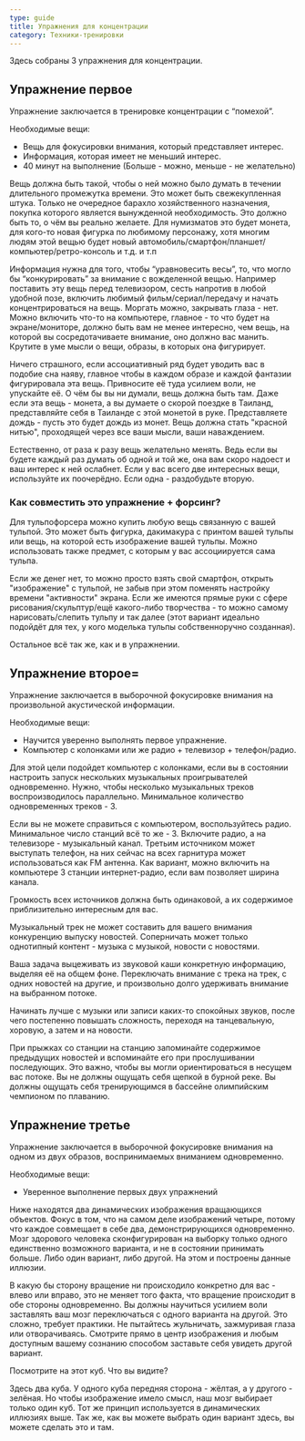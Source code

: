 ```yaml
---
type: guide
title: Упражнения для концентрации
category: Техники-тренировки
---
```




Здесь собраны 3 упражнения для концентрации.

## Упражнение первое

Упражнение заключается в тренировке концентрации с “помехой”.

Необходимые вещи:
  - Вещь для фокусировки внимания, который представляет интерес.
  - Информация, которая имеет не меньший интерес.
  - 40 минут на выполнение (Больше - можно, меньше - не желательно)

Вещь должна быть такой, чтобы о ней можно было думать в течении длительного промежутка времени. Это может быть свежекупленная штука. Только не очередное барахло хозяйственного назначения, покупка которого является вынужденной необходимость. Это должно быть то, о чём вы реально желаете. Для нумизматов это будет монета, для кого-то новая фигурка по любимому персонажу, хотя многим людям этой вещью будет новый автомобиль/смартфон/планшет/компьютер/ретро-консоль и т.д. и т.п 

Информация нужна для того, чтобы “уравновесить весы”, то, что могло бы “конкурировать” за внимание с вожделенной вещью. Например поставить эту вещь перед телевизором, сесть напротив в любой удобной позе, включить любимый фильм/сериал/передачу и начать концентрироваться на вещь. Моргать можно, закрывать глаза - нет. Можно включить что-то на компьютере, главное - то что будет на экране/мониторе, должно быть вам не менее интересно, чем вещь, на которой вы сосредотачиваете внимание, оно должно вас манить. Крутите в уме мысли о вещи, образы, в которых она фигурирует. 

Ничего страшного, если ассоциативный ряд будет уводить вас в подобие сна наяву, главное чтобы в каждом образе и каждой фантазии фигурировала эта вещь. Привносите её туда усилием воли, не упускайте её. О чём бы вы ни думали, вещь должна быть там. Даже если эта вещь - монета, а вы думаете о скорой поездке в Таиланд, представляйте себя в Таиланде с этой монетой в руке. Представляете дождь - пусть это будет дождь из монет. Вещь должна стать "красной нитью", проходящей через все ваши мысли, ваши наваждением.

Естественно, от раза к разу вещь желательно менять. Ведь если вы будете каждый раз думать об одной и той же, она вам скоро надоест и ваш интерес к ней ослабнет. Если у вас всего две интересных вещи, используйте их поочерёдно. Если одна - раздобудьте вторую.

### Как совместить это упражнение + форсинг?

Для тульпофорсера можно купить любую вещь связанную с вашей тульпой. Это может быть фигурка, дакимакура с принтом вашей тульпы или вещь,  на которой есть изображение вашей тульпы. Можно использовать также предмет, с которым у вас ассоциируется сама тульпа.

Если же денег нет, то можно просто взять свой смартфон, открыть "изображение" с тульпой, не забыв при этом поменять настройку времени "активности" экрана.
Если же имеются прямые руки с сфере рисования/скульптур/ещё какого-либо творчества - то можно самому нарисовать/слепить тульпу и так далее (этот вариант идеально подойдёт для тех, у кого моделька тульпы собственноручно созданная).

Остальное всё так же, как и в упражнении. 


## Упражнение второе=

Упражнение заключается в выборочной фокусировке внимания на произвольной акустической информации. 

Необходимые вещи:
  - Научится уверенно выполнять первое упражнение.
  - Компьютер с колонками или же радио + телевизор + телефон/радио.

Для этой цели подойдет компьютер с колонками, если вы в состоянии настроить запуск нескольких музыкальных проигрывателей одновременно. Нужно, чтобы несколько музыкальных треков воспроизводилось параллельно. Минимальное количество одновременных треков - 3. 

Если вы не можете справиться с компьютером, воспользуйтесь радио. Минимальное число станций всё то же - 3. Включите радио, а на телевизоре - музыкальный канал. Третьим источником может выступать телефон, на них сейчас на всех гарнитура может использоваться как FM антенна. Как вариант, можно включить на компьютере 3 станции интернет-радио, если вам позволяет ширина канала. 

Громкость всех источников должна быть одинаковой, а их содержимое приблизительно интересным для вас. 

Музыкальный трек не может составить для вашего внимания конкуренцию выпуску новостей. Соперничать может только однотипный контент - музыка с музыкой, новости с новостями.

Ваша задача выцеживать из звуковой каши конкретную информацию, выделяя её на общем фоне. Переключать внимание с трека на трек, с одних новостей на другие, и произвольно долго удерживать внимание на выбранном потоке. 

Начинать лучше с музыки или записи каких-то спокойных звуков, после чего постепенно повышать сложность, переходя на танцевальную, хоровую, а затем и на новости. 

При прыжках со станции на станцию запоминайте содержимое предыдущих новостей и вспоминайте его при прослушивании последующих. Это важно, чтобы вы могли ориентироваться в несущем вас потоке. Вы не должны ощущать себя щепкой в бурной реке. Вы должны ощущать себя тренирующимся в бассейне олимпийским чемпионом по плаванию.

## Упражнение третье

Упражнение заключается в выборочной фокусировке внимания на одном из двух образов, воспринимаемых вниманием одновременно.

Необходимые вещи:
  - Уверенное выполнение первых двух упражнений

Ниже находятся два динамических изображения вращающихся объектов. Фокус в том, что на самом деле изображений четыре, потому что каждое совмещает в себе два, демонстрирующихся одновременно. Мозг здорового человека сконфигурирован на выборку только одного единственно возможного варианта, и не в состоянии принимать больше. Либо один вариант, либо другой. На этом и построены данные иллюзии. 





В какую бы сторону вращение ни происходило конкретно для вас - влево или вправо, это не меняет того факта, что вращение происходит в обе стороны одновременно. Вы должны научиться усилием воли заставлять ваш мозг переключаться с одного варианта на другой. Это сложно, требует практики. Не пытайтесь жульничать, зажмуривая глаза или отворачиваясь. Смотрите прямо в центр изображения и любым доступным вашему сознанию способом заставьте себя увидеть другой вариант.

Посмотрите на этот куб. Что вы видите?



Здесь два куба. У одного куба передняя сторона - жёлтая, а у другого - зелёная. Но чтобы изображение имело смысл, наш мозг выбирает только один куб. Тот же принцип используется в динамических иллюзиях выше. Так же, как вы можете выбрать один вариант здесь, вы можете сделать это и там.
